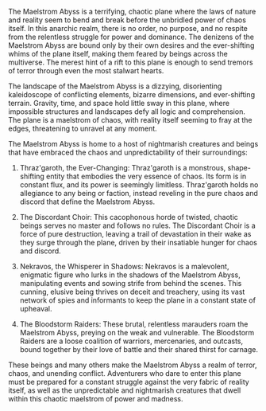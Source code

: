 The Maelstrom Abyss is a terrifying, chaotic plane where the laws of nature and reality seem to bend and break before the unbridled power of chaos itself. In this anarchic realm, there is no order, no purpose, and no respite from the relentless struggle for power and dominance. The denizens of the Maelstrom Abyss are bound only by their own desires and the ever-shifting whims of the plane itself, making them feared by beings across the multiverse. The merest hint of a rift to this plane is enough to send tremors of terror through even the most stalwart hearts.

The landscape of the Maelstrom Abyss is a dizzying, disorienting kaleidoscope of conflicting elements, bizarre dimensions, and ever-shifting terrain. Gravity, time, and space hold little sway in this plane, where impossible structures and landscapes defy all logic and comprehension. The plane is a maelstrom of chaos, with reality itself seeming to fray at the edges, threatening to unravel at any moment.

The Maelstrom Abyss is home to a host of nightmarish creatures and beings that have embraced the chaos and unpredictability of their surroundings:

1.  Thraz'garoth, the Ever-Changing: Thraz'garoth is a monstrous, shape-shifting entity that embodies the very essence of chaos. Its form is in constant flux, and its power is seemingly limitless. Thraz'garoth holds no allegiance to any being or faction, instead reveling in the pure chaos and discord that define the Maelstrom Abyss.
    
2.  The Discordant Choir: This cacophonous horde of twisted, chaotic beings serves no master and follows no rules. The Discordant Choir is a force of pure destruction, leaving a trail of devastation in their wake as they surge through the plane, driven by their insatiable hunger for chaos and discord.
    
3.  Nekravos, the Whisperer in Shadows: Nekravos is a malevolent, enigmatic figure who lurks in the shadows of the Maelstrom Abyss, manipulating events and sowing strife from behind the scenes. This cunning, elusive being thrives on deceit and treachery, using its vast network of spies and informants to keep the plane in a constant state of upheaval.
    
4.  The Bloodstorm Raiders: These brutal, relentless marauders roam the Maelstrom Abyss, preying on the weak and vulnerable. The Bloodstorm Raiders are a loose coalition of warriors, mercenaries, and outcasts, bound together by their love of battle and their shared thirst for carnage.
    

These beings and many others make the Maelstrom Abyss a realm of terror, chaos, and unending conflict. Adventurers who dare to enter this plane must be prepared for a constant struggle against the very fabric of reality itself, as well as the unpredictable and nightmarish creatures that dwell within this chaotic maelstrom of power and madness.